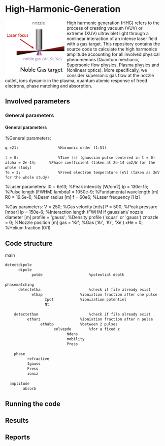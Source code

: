 # High-Harmonic-Generation
<img align="left" src="https://raw.githubusercontent.com/Aurelien-Pelissier/High-Harmonic-Generation/master/report/HHG.png" width=200>
High harmonic generation (HHG) refers to the process of creating vacuum (VUV) or extreme (XUV) ultraviolet light through a nonlinear interaction of an intense laser field with a gas target. This repository contains the source code to calculate the high harmonics amplitude accounting for all involved physical phenomenons (Quantum mechanic, Supersonic flow physics, Plasma physics and Nonlinear optics). More specifically, we consider supersonic gas flow at the nozzle outlet, ions dynamic in the plasma, quantum atomic response of freed electrons, phase matching and absorption.




## Involved parameters

### General parameters

#### General parameters

%General parameters:

	q =21;                  %Harmonic order (1:51)
	
	t = 0;                  %Time [s] (gaussian pulse centered in t = 0)
	alpha = 2e-14;		%Phase coefficient (taken at 2e-14 cm2/W for the whole study)
	Te = 3;	            	%Freed electron temperature [eV] (taken as 3eV for the whole study)


%Laser parameters:
	I0 = 6e13;              %Peak intensity [W/cm2]
	tp = 130e-15;		%Pulse length (FWHM)
	lambda1 = 1050e-9;	%Fundamental wavelength [m]
	R0 = 19.6e-6;		%Beam radius [m]
	f = 60e6; 	        %Laser frequency [Hz]


%Gas parameters:
	V = 250;          	%Gas velocity [m/s]
	P = 500;                %Peak pressure [mbar]
	lp = 150e-6; 		%Interaction length (FWHM if gaussian)/ nozzle diameter [m]
	profile = 'gauss'; 	%Density profile ('squar' or 'gauss')
	znozzle = 0;	       	%Nozzle position [m]
	gas = 'Kr';     	%Gas ('Ar', 'Kr', 'Xe')
	xHe = 0;                %Helium fraction (0:1)



## Code structure

main

	detectdipole
		  dipole
			    potde		              %potential depth

	phasematching
		  detectetha  				      %check if file already exist
			    ethap 			      %ioniation fraction after one pulse
				      Ipot		      %ionization potentiel
				      Nt

		detectethan  				      %check if file already exist
			  etharz 			      %ioniation fraction after n pulse
				    ethabp 		      %between 2 pulses
					      solvepde 	      %for a fixed z
						        Ndens
						        mobility
						        Press

		phase
			  refractive
			  Igauss
			  Press
			  ioniz

	  amplitude
		    absorb





## Running the code









## Results




## Reports
